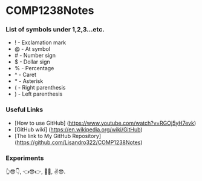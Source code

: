 # COMP1238Notes


### List of symbols under 1,2,3...etc.
- ! - Exclamation mark
- @ - At symbol
- \# - Number sign
- $ - Dollar sign
- % - Percentage
- ^ - Caret
- \* - Asterisk
- ( - Right parenthesis
- ) - Left parenthesis

### Useful Links 
 - [How to use GitHub] (https://www.youtube.com/watch?v=RGOj5yH7evk)
 - [GitHub wiki] (https://en.wikipedia.org/wiki/GitHub)
 - [The link to My GitHub Repository] (https://github.com/Lisandro322/COMP1238Notes)

### Experiments
👆😎👇,
👈😎👉,
👏😎,
✌️😎.
